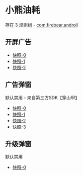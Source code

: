 # 小熊油耗

存在 3 规则组 - [com.firebear.androil](/src/apps/com.firebear.androil.ts)

## 开屏广告

- [快照-0](https://i.gkd.li/import/12712742)
- [快照-1](https://i.gkd.li/import/13088169)
- [快照-2](https://i.gkd.li/import/12855707)

## 广告弹窗

默认禁用 - 来自第三方SDK【穿山甲】

- [快照-0](https://i.gkd.li/import/12754919)
- [快照-1](https://i.gkd.li/import/13324698)
- [快照-2](https://i.gkd.li/import/12864214)
- [快照-3](https://i.gkd.li/import/13175439)

## 升级弹窗

默认禁用

- [快照-0](https://i.gkd.li/import/12755032)
